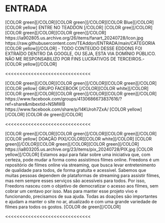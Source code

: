 # ENTRADA

<channels>  
<channel>
<name>[COLOR green][/COLOR][COLOR green][/COLOR][COLOR Blue][/COLOR] [COLOR yellow] ENTRE NO TEADDON [/COLOR] [COLOR gree][/COLOR][COLOR  green][/COLOR][COLOR green][/COLOR]</name> 
<thumbnail>https://ia902805.us.archive.org/26/items/fanart_20240728/Icon.jpg</thumbnail>
<externallink>https://raw.githubusercontent.com/TEAddon/ENTRADA/main/CATEGORIA</externallink>
<fanart></fanart>
<info>
[COLOR yellow][/COLOR] - TODO CONTEÚDO DESSE EDDONS FOI EXTRAÍDO DENTRO DA GOOGLE, OU SEJA, ESTA VIA DOMÍNIO PÚBLICO. NÃO ME RESPONSABILIZO POR FINS LUCRATIVOS DE TERCEIROS.-[COLOR yellow][/COLOR]</info>
</channel>
</channels>

<<<<<<<<<<<<<<<<<<<<<<<<<<<<<<

<channels>
<channel>
<name>[COLOR green][/COLOR][COLOR green][/COLOR][COLOR green][/COLOR] [COLOR yellow] GRUPO FACEBOOK [/COLOR][COLOR white][/COLOR] [COLOR green][/COLOR][COLOR green][/COLOR][COLOR green][/COLOR]</name>
<externallink>https://www.facebook.com/groups/4130686673837616/?ref=share&mibextid=NSMWB</externallink>
<thumbnail>https://www.facebook.com/share/p/14KUroh7ZxA/</thumbnail>
<fanart></fanart>
<info>
[COLOR yellow][/COLOR]   [COLOR de green][/COLOR]</info>
</channel>
</channels> 

<<<<<<<<<<<<<<<<<<<<<<<<<<<<<<

<channels>
<channel>
<name>[COLOR green][/COLOR][COLOR green][/COLOR][COLOR green][/COLOR] [COLOR yellow] DOAÇÃO PIX[/COLOR][COLOR white][/COLOR] [COLOR green][/COLOR][COLOR green][/COLOR][COLOR green][/COLOR]</name>
<externallink></externallink>
<thumbnail>https://ia803205.us.archive.org/23/items/pix_20240728/PIX.jpg</thumbnail>
<fanart></fanart>
<info>
[COLOR yellow][/COLOR] Estamos aqui para falar sobre uma iniciativa que, com certeza, pode mudar a forma como assistimos filmes online. Freedons é um repositório de filmes online via streaming, que busca levar entretenimento de qualidade para todos, de forma gratuita e acessível.
Sabemos que muitas pessoas dependem de plataformas de streaming para assistir filmes, mas nem sempre esses serviços são acessíveis para todos. Por isso, Freedons nasceu com o objetivo de democratizar o acesso aos filmes, sem cobrar um centavo por isso.
Mas para manter esse projeto vivo e funcionando, precisamos de sua ajuda. Todas as doações são importantes e ajudam a manter o site no ar, atualizado e com uma grande variedade de filmes para todos os gostos. [COLOR de green][/COLOR]</info>
</channel>
</channels> 

<<<<<<<<<<<<<<<<<<<<<<<<<<<<<<
